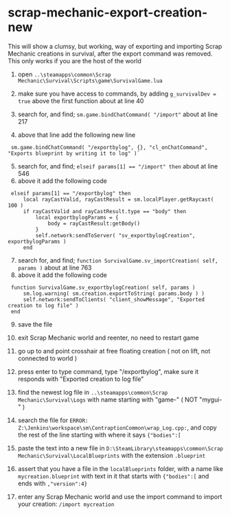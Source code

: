 # scrap-mechanic-export-creation-new

This will show a clumsy, but working, way of exporting and importing Scrap Mechanic creations in survival, after the export command was removed.
This only works if you are the host of the world

1.  open `..\steamapps\common\Scrap Mechanic\Survival\Scripts\game\SurvivalGame.lua`
2.  make sure you have access to commands, by adding `g_survivalDev = true` above the first function about at line 40
   
3.  search for, and find; `sm.game.bindChatCommand( "/import"` about at line 217
4.  above that line add the following new line
   ```
	sm.game.bindChatCommand( "/exportbylog", {}, "cl_onChatCommand", "Exports blueprint by writing it to log" )`
```

5.  search for, and find; `elseif params[1] == "/import" then` about at line 546
6.  above it add the following code
   ```
	elseif params[1] == "/exportbylog" then
		local rayCastValid, rayCastResult = sm.localPlayer.getRaycast( 100 )
		if rayCastValid and rayCastResult.type == "body" then
			local exportbylogParams = {
				body = rayCastResult:getBody()
			}
			self.network:sendToServer( "sv_exportbylogCreation", exportbylogParams )
		end
```

7.  search for, and find; `function SurvivalGame.sv_importCreation( self, params )` about at line 763
8.  above it add the following code
   ```
	function SurvivalGame.sv_exportbylogCreation( self, params )
		sm.log.warning( sm.creation.exportToString( params.body ) )
		self.network:sendToClients( "client_showMessage", "Exported creation to log file" )
	end
```

9. save the file

10. exit Scrap Mechanic world and reenter, no need to restart game

11. go up to and point crosshair at free floating creation ( not on lift, not connected to world )
12. press enter to type command, type "/exportbylog", make sure it responds with "Exported creation to log file"

13. find the newest log file in `..\steamapps\common\Scrap Mechanic\Survival\Logs` with name starting with "game-" ( NOT "mygui-" )
14. search the file for `ERROR: Z:\Jenkins\workspace\sm\ContraptionCommon\wrap_Log.cpp:`, and copy the rest of the line starting with where it says `{"bodies":[`

15. paste the text into a new file in `D:\SteamLibrary\steamapps\common\Scrap Mechanic\Survival\LocalBlueprints` with the extension `.blueprint`
16. assert that you have a file in the `localBlueprints` folder, with a name like `mycreation.blueprint` with text in it that starts with `{"bodies":[` and ends with `,"version":4}`

17. enter any Scrap Mechanic world and use the import command to import your creation: `/import mycreation`

